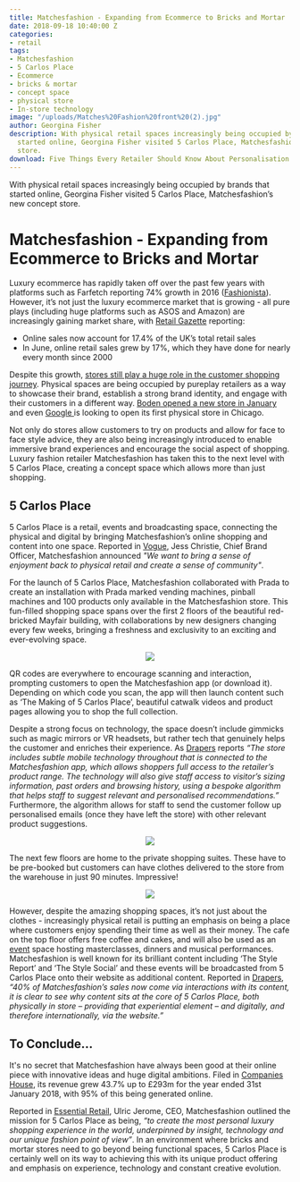 ```yaml
---
title: Matchesfashion - Expanding from Ecommerce to Bricks and Mortar
date: 2018-09-18 10:40:00 Z
categories:
- retail
tags:
- Matchesfashion
- 5 Carlos Place
- Ecommerce
- bricks & mortar
- concept space
- physical store
- In-store technology
image: "/uploads/Matches%20Fashion%20front%20(2).jpg"
author: Georgina Fisher
description: With physical retail spaces increasingly being occupied by brands that
  started online, Georgina Fisher visited 5 Carlos Place, Matchesfashion’s new concept
  store.
download: Five Things Every Retailer Should Know About Personalisation
---
```


With physical retail spaces increasingly being occupied by brands that started online, Georgina Fisher visited 5 Carlos Place, Matchesfashion’s new concept store.

# Matchesfashion - Expanding from Ecommerce to Bricks and Mortar

Luxury ecommerce has rapidly taken off over the past few years with platforms such as Farfetch reporting 74% growth in 2016 ([Fashionista](https://fashionista.com/2017/11/farfetch-revenue-sales-increase-2016)). However, it’s not just the luxury ecommerce market that is growing - all pure plays (including huge platforms such as ASOS and Amazon) are increasingly gaining market share, with [Retail Gazette](https://www.retailgazette.co.uk/blog/2018/08/is-clicks-to-bricks-the-new-brick-to-clicks/) reporting:

* Online sales now account for 17.4% of the UK’s total retail sales
* In June, online retail sales grew by 17%, which they have done for nearly every month since 2000

Despite this growth, [stores still play a huge role in the customer shopping journey](https://dressipi.com/blog/new-phase-of-retail-evolution-bricks-and-mortar-retailers/). Physical spaces are being occupied by pureplay retailers as a way to showcase their brand, establish a strong brand identity, and engage with their customers in a different way. [Boden opened a new store in January](https://dressipi.com/blog/from-clicks-to-bricks-bodens-new-flagship-store/) and even [Google ](http://www.retail-systems.com/rs/Google_Sizes%20up_Physical_Retail_Store.php)is looking to open its first physical store in Chicago.

Not only do stores allow customers to try on products and allow for face to face style advice, they are also being increasingly introduced to enable immersive brand experiences and encourage the social aspect of shopping. Luxury fashion retailer Matchesfashion has taken this to the next level with 5 Carlos Place, creating a concept space which allows more than just shopping.

## 5 Carlos Place

5 Carlos Place is a retail, events and broadcasting space, connecting the physical and digital by bringing Matchesfashion’s online shopping and content into one space. Reported in [Vogue](https://www.vogue.co.uk/article/the-future-of-retail-stores), Jess Christie, Chief Brand Officer, Matchesfashion announced *"We want to bring a sense of enjoyment back to physical retail and create a sense of community"*.

For the launch of 5 Carlos Place, Matchesfashion collaborated with Prada to create an installation with Prada marked vending machines, pinball machines and 100 products only available in the Matchesfashion store. This fun-filled shopping space spans over the first 2 floors of the beautiful red-bricked Mayfair building, with collaborations by new designers changing every few weeks, bringing a freshness and exclusivity to an exciting and ever-evolving space.

<p style="text-align:center"><img style="margin-left: 0px" src ="/uploads/matches-1.jpeg"/></p>

QR codes are everywhere to encourage scanning and interaction, prompting customers to open the Matchesfashion app (or download it). Depending on which code you scan, the app will then launch content such as ‘The Making of 5 Carlos Place’, beautiful catwalk videos and product pages allowing you to shop the full collection. 

Despite a strong focus on technology, the space doesn’t include gimmicks such as magic mirrors or VR headsets, but rather tech that genuinely helps the customer and enriches their experience. As [Drapers](https://www.drapersonline.com/news/first-look-matchesfashion-opens-new-retail-space-5-carlos-place/7031983.article?search=https%3a%2f%2fwww.drapersonline.com%2fsearcharticles%3fqsearch%3d1%26keywords%3dmatches) reports *“The store includes subtle mobile technology throughout that is connected to the Matchesfashion app, which allows shoppers full access to the retailer’s product range. The technology will also give staff access to visitor’s sizing information, past orders and browsing history, using a bespoke algorithm that helps staff to suggest relevant and personalised recommendations.”* Furthermore, the algorithm allows for staff to send the customer follow up personalised emails (once they have left the store) with other relevant product suggestions. 

<p style="text-align:center"><img style="margin-left: 0px" src ="/uploads/matches-2.jpeg"/></p>

The next few floors are home to the private shopping suites. These have to be pre-booked but customers can have clothes delivered to the store from the warehouse in just 90 minutes. Impressive!

<p style="text-align:center"><img style="margin-left: 0px" src ="/uploads/matches-3.jpeg"/></p>

However, despite the amazing shopping spaces, it’s not just about the clothes - increasingly physical retail is putting an emphasis on being a place where customers enjoy spending their time as well as their money. The cafe on the top floor offers free coffee and cakes, and will also be used as an [event](https://www.matchesfashion.com/5carlosplace/whats-on) space hosting masterclasses, dinners and musical performances. Matchesfashion is well known for its brilliant content including ‘The Style Report’ and ‘The Style Social’ and these events will be broadcasted from 5 Carlos Place onto their website as additional content. Reported in [Drapers](https://www.drapersonline.com/news/comment/comment-does-5-carlos-place-deliver-for-matchesfashion/7031992.article?search=https%3a%2f%2fwww.drapersonline.com%2fsearcharticles%3fqsearch%3d1%26keywords%3dmatches), *“40% of Matchesfashion’s sales now come via interactions with its content, it is clear to see why content sits at the core of 5 Carlos Place, both physically in store – providing that experiential element – and digitally, and therefore internationally, via the website.”*

## To Conclude...

It's no secret that Matchesfashion have always been good at their online piece with innovative ideas and huge digital ambitions. Filed in [Companies House](https://beta.companieshouse.gov.uk/company/02717838/filing-history), its revenue grew 43.7% up to £293m for the year ended 31st January 2018, with 95% of this being generated online. 

Reported in [Essential Retail](https://www.essentialretail.com/news/matchesfashion-reports-year-of/), Ulric Jerome, CEO, Matchesfashion outlined the mission for 5 Carlos Place as being, *“to create the most personal luxury shopping experience in the world, underpinned by insight, technology and our unique fashion point of view”*. In an environment where bricks and mortar stores need to go beyond being functional spaces, 5 Carlos Place is certainly well on its way to achieving this with its unique product offering and emphasis on experience, technology and constant creative evolution.




